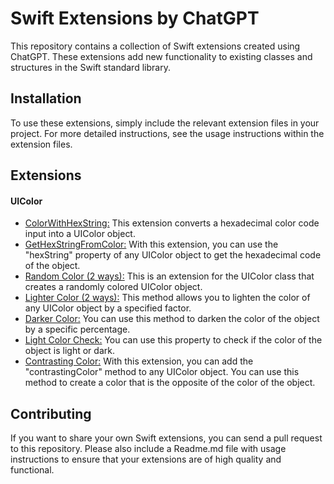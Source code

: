 # Swift Extensions by ChatGPT

This repository contains a collection of Swift extensions created using ChatGPT. These extensions add new functionality to existing classes and structures in the Swift standard library.

## Installation

To use these extensions, simply include the relevant extension files in your project. For more detailed instructions, see the usage instructions within the extension files.

## Extensions

#### UIColor
- [ColorWithHexString:](https://github.com/sametkoyuncu/swift-extensions-by-chatGPT/tree/main/UIColor/ColorWithHexString) This extension converts a hexadecimal color code input into a UIColor object.
- [GetHexStringFromColor:](https://github.com/sametkoyuncu/swift-extensions-by-chatGPT/tree/main/UIColor/GetHexString) With this extension, you can use the "hexString" property of any UIColor object to get the hexadecimal code of the object.
- [Random Color (2 ways):](https://github.com/sametkoyuncu/swift-extensions-by-chatGPT/tree/main/UIColor/RandomColor) This is an extension for the UIColor class that creates a randomly colored UIColor object.
- [Lighter Color (2 ways):](https://github.com/sametkoyuncu/swift-extensions-by-chatGPT/tree/main/UIColor/LighterColor) This method allows you to lighten the color of any UIColor object by a specified factor. 
- [Darker Color:](https://github.com/sametkoyuncu/swift-extensions-by-chatGPT/tree/main/UIColor/DarkerColor) You can use this method to darken the color of the object by a specific percentage. 
- [Light Color Check:](https://github.com/sametkoyuncu/swift-extensions-by-chatGPT/tree/main/UIColor/IsLightColor) You can use this property to check if the color of the object is light or dark.
- [Contrasting Color:](https://github.com/sametkoyuncu/swift-extensions-by-chatGPT/tree/main/UIColor/ContrastingColor) With this extension, you can add the "contrastingColor" method to any UIColor object. You can use this method to create a color that is the opposite of the color of the object.


## Contributing

If you want to share your own Swift extensions, you can send a pull request to this repository. Please also include a Readme.md file with usage instructions to ensure that your extensions are of high quality and functional.
